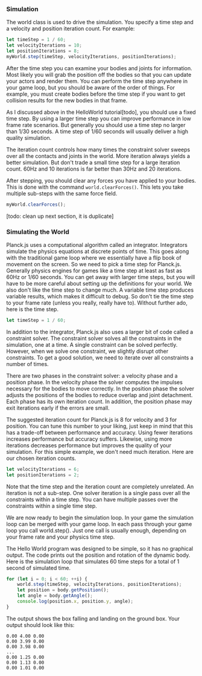 ### Simulation
The world class is used to drive the simulation. You specify a time step
and a velocity and position iteration count. For example:

```js
let timeStep = 1 / 60;
let velocityIterations = 10;
let positionIterations = 8;
myWorld.step(timeStep, velocityIterations, positionIterations);
```

After the time step you can examine your bodies and joints for
information. Most likely you will grab the position off the bodies so
that you can update your actors and render them. You can perform the
time step anywhere in your game loop, but you should be aware of the
order of things. For example, you must create bodies before the time
step if you want to get collision results for the new bodies in that
frame.

As I discussed above in the HelloWorld tutorial[todo], you should use a fixed
time step. By using a larger time step you can improve performance in
low frame rate scenarios. But generally you should use a time step no
larger than 1/30 seconds. A time step of 1/60 seconds will usually
deliver a high quality simulation.

The iteration count controls how many times the constraint solver sweeps
over all the contacts and joints in the world. More iteration always
yields a better simulation. But don't trade a small time step for a
large iteration count. 60Hz and 10 iterations is far better than 30Hz
and 20 iterations.

After stepping, you should clear any forces you have applied to your
bodies. This is done with the command `world.clearForces()`. This lets
you take multiple sub-steps with the same force field.

```js
myWorld.clearForces();
```


[todo: clean up next section, it is duplicate]
### Simulating the World
Planck.js uses a computational algorithm called an integrator. Integrators
simulate the physics equations at discrete points of time. This goes
along with the traditional game loop where we essentially have a flip
book of movement on the screen. So we need to pick a time step for
Planck.js. Generally physics engines for games like a time step at least as
fast as 60Hz or 1/60 seconds. You can get away with larger time steps,
but you will have to be more careful about setting up the definitions
for your world. We also don't like the time step to change much. A
variable time step produces variable results, which makes it difficult
to debug. So don't tie the time step to your frame rate (unless you
really, really have to). Without further ado, here is the time step.

```js
let timeStep = 1 / 60;
```

In addition to the integrator, Planck.js also uses a larger bit of code
called a constraint solver. The constraint solver solves all the
constraints in the simulation, one at a time. A single constraint can be
solved perfectly. However, when we solve one constraint, we slightly
disrupt other constraints. To get a good solution, we need to iterate
over all constraints a number of times.

There are two phases in the constraint solver: a velocity phase and a
position phase. In the velocity phase the solver computes the impulses
necessary for the bodies to move correctly. In the position phase the
solver adjusts the positions of the bodies to reduce overlap and joint
detachment. Each phase has its own iteration count. In addition, the
position phase may exit iterations early if the errors are small.

The suggested iteration count for Planck.js is 8 for velocity and 3 for
position. You can tune this number to your liking, just keep in mind
that this has a trade-off between performance and accuracy. Using fewer
iterations increases performance but accuracy suffers. Likewise, using
more iterations decreases performance but improves the quality of your
simulation. For this simple example, we don't need much iteration. Here
are our chosen iteration counts.

```js
let velocityIterations = 6;
let positionIterations = 2;
```

Note that the time step and the iteration count are completely
unrelated. An iteration is not a sub-step. One solver iteration is a
single pass over all the constraints within a time step. You can have
multiple passes over the constraints within a single time step.

We are now ready to begin the simulation loop. In your game the
simulation loop can be merged with your game loop. In each pass through
your game loop you call world.step(). Just one call is usually enough,
depending on your frame rate and your physics time step.

The Hello World program was designed to be simple, so it has no
graphical output. The code prints out the position and rotation of the
dynamic body. Here is the simulation loop that simulates 60 time steps
for a total of 1 second of simulated time.

```js
for (let i = 0; i < 60; ++i) {
    world.step(timeStep, velocityIterations, positionIterations);
    let position = body.getPosition();
    let angle = body.getAngle();
    console.log(position.x, position.y, angle);
}
```

The output shows the box falling and landing on the ground box. Your
output should look like this:

```
0.00 4.00 0.00
0.00 3.99 0.00
0.00 3.98 0.00
...
0.00 1.25 0.00
0.00 1.13 0.00
0.00 1.01 0.00
```
